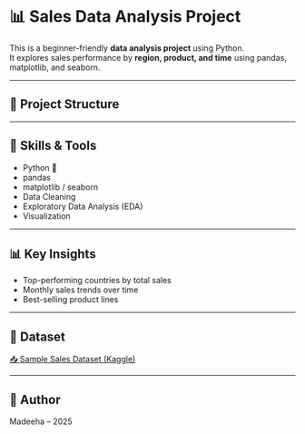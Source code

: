 # 📊 Sales Data Analysis Project

This is a beginner-friendly **data analysis project** using Python.  
It explores sales performance by **region, product, and time** using pandas, matplotlib, and seaborn.

---

## 📂 Project Structure

---

## 🧠 Skills & Tools
- Python 🐍  
- pandas  
- matplotlib / seaborn  
- Data Cleaning  
- Exploratory Data Analysis (EDA)  
- Visualization  

---

## 📊 Key Insights
- Top-performing countries by total sales  
- Monthly sales trends over time  
- Best-selling product lines  

---

## 📌 Dataset
[📥 Sample Sales Dataset (Kaggle)](https://www.kaggle.com/datasets/kyanyoga/sample-sales-data)

---

## 📅 Author
Madeeha – 2025
